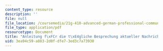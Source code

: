 ```yaml
---
content_type: resource
description: ''
file: null
file_location: /coursemedia/21g-410-advanced-german-professional-communication-spring-2017/3ea94c59a8832d0fdfe73ed3c7a73930_21G_410s17_W01_M01.pdf
file_type: application/pdf
resourcetype: Document
title: "Anleitung f\xFCr die t\xE4gliche Besprechung aktueller Nachrichten"
uid: 3ea94c59-a883-2d0f-dfe7-3ed3c7a73930
---
```

